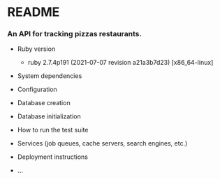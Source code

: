 # README

### An API for tracking pizzas restaurants.

* Ruby version
  - ruby 2.7.4p191 (2021-07-07 revision a21a3b7d23) [x86_64-linux]
* System dependencies

* Configuration

* Database creation

* Database initialization

* How to run the test suite

* Services (job queues, cache servers, search engines, etc.)

* Deployment instructions

* ...

